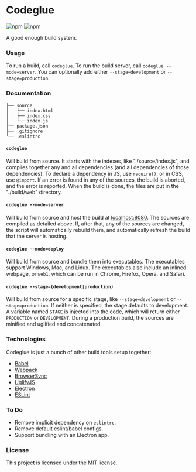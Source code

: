 # Codeglue #

![npm](https://img.shields.io/npm/v/codeglue.svg)
![npm](https://img.shields.io/npm/dt/codeglue.svg)

A good enough build system.

### Usage ###

To run a build, call `codeglue`.
To run the build server, call `codeglue --mode=server`.
You can optionally add either `--stage=development` or `--stage=production`.

### Documentation ###

```
├── source
│   ├── index.html
│   ├── index.css
│   └── index.js
├── package.json
├── .gitignore
└── .eslintrc
```

#### `codeglue` ####

Will build from source. It starts with the indexes, like "./source/index.js", and compiles together any and all dependencies (and all dependencies of those dependencies). To declare a dependency in JS, use `require()`, or in CSS, use `@import`. If an error is found in any of the sources, the build is aborted, and the error is reported. When the build is done, the files are put in the "./build/web" directory.

#### `codeglue --mode=server` ####

Will build from source and host the build at [localhost:8080](http://localhost:8080). The sources are compiled as detailed above. If, after that, any of the sources are changed, the script will automatically rebuild them, and automatically refresh the build that the server is hosting.

#### `codeglue --mode=deploy` ####

Will build from source and bundle them into executables. The executables support Windows, Mac, and Linux. The executables also include an inlined webpage, or `web1`, which can be run in Chrome, Firefox, Opera, and Safari.

#### `codeglue --stage=(development|production)` ####

Will build from source for a specific stage, like `--stage=development` or `--stage=production`. If neither is specified, the stage defaults to development. A variable named `STAGE` is injected into the code, which will return either `PRODUCTION` or `DEVELOPMENT`. During a production build, the sources are minified and uglified and concatenated.

### Technologies ###

Codeglue is just a bunch of other build tools setup together:

- [Babel](https://babeljs.io)
- [Webpack](https://webpack.github.io)
- [BrowserSync](https://www.browsersync.io)
- [UglifyJS](https://github.com/mishoo/UglifyJS)
- [Electron](http://electron.atom.io)
- [ESLint](http://eslint.org)

### To Do ###

* Remove implicit dependency on `eslintrc`.
* Remove default eslint/babel configs.
* Support bundling with an Electron app.

### License ###

This project is licensed under the MIT license.
